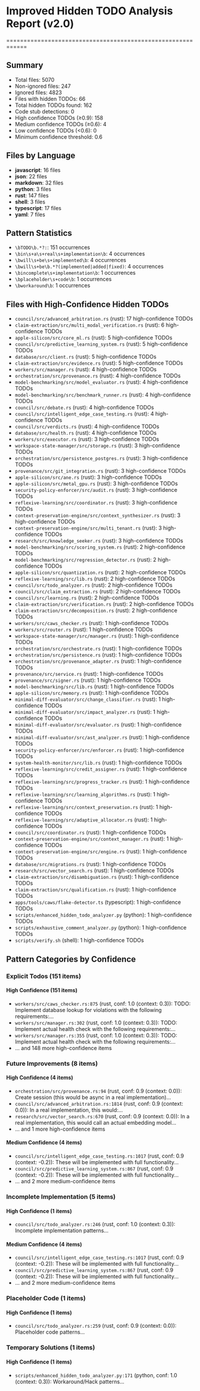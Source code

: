 # Improved Hidden TODO Analysis Report (v2.0)
============================================================

## Summary
- Total files: 5070
- Non-ignored files: 247
- Ignored files: 4823
- Files with hidden TODOs: 66
- Total hidden TODOs found: 162
- Code stub detections: 0
- High confidence TODOs (≥0.9): 158
- Medium confidence TODOs (≥0.6): 4
- Low confidence TODOs (<0.6): 0
- Minimum confidence threshold: 0.6

## Files by Language
- **javascript**: 16 files
- **json**: 22 files
- **markdown**: 32 files
- **python**: 3 files
- **rust**: 147 files
- **shell**: 3 files
- **typescript**: 17 files
- **yaml**: 7 files

## Pattern Statistics
- `\bTODO\b.*?:`: 151 occurrences
- `\bin\s+a\s+real\s+implementation\b`: 4 occurrences
- `\bwill\s+be\s+implemented\b`: 4 occurrences
- `\bwill\s+be\b.*?(implemented|added|fixed)`: 4 occurrences
- `\bincomplete\s+implementation\b`: 1 occurrences
- `\bplaceholder\s+code\b`: 1 occurrences
- `\bworkaround\b`: 1 occurrences

## Files with High-Confidence Hidden TODOs
- `council/src/advanced_arbitration.rs` (rust): 17 high-confidence TODOs
- `claim-extraction/src/multi_modal_verification.rs` (rust): 6 high-confidence TODOs
- `apple-silicon/src/core_ml.rs` (rust): 5 high-confidence TODOs
- `council/src/predictive_learning_system.rs` (rust): 5 high-confidence TODOs
- `database/src/client.rs` (rust): 5 high-confidence TODOs
- `claim-extraction/src/evidence.rs` (rust): 5 high-confidence TODOs
- `workers/src/manager.rs` (rust): 4 high-confidence TODOs
- `orchestration/src/provenance.rs` (rust): 4 high-confidence TODOs
- `model-benchmarking/src/model_evaluator.rs` (rust): 4 high-confidence TODOs
- `model-benchmarking/src/benchmark_runner.rs` (rust): 4 high-confidence TODOs
- `council/src/debate.rs` (rust): 4 high-confidence TODOs
- `council/src/intelligent_edge_case_testing.rs` (rust): 4 high-confidence TODOs
- `council/src/verdicts.rs` (rust): 4 high-confidence TODOs
- `database/src/health.rs` (rust): 4 high-confidence TODOs
- `workers/src/executor.rs` (rust): 3 high-confidence TODOs
- `workspace-state-manager/src/storage.rs` (rust): 3 high-confidence TODOs
- `orchestration/src/persistence_postgres.rs` (rust): 3 high-confidence TODOs
- `provenance/src/git_integration.rs` (rust): 3 high-confidence TODOs
- `apple-silicon/src/ane.rs` (rust): 3 high-confidence TODOs
- `apple-silicon/src/metal_gpu.rs` (rust): 3 high-confidence TODOs
- `security-policy-enforcer/src/audit.rs` (rust): 3 high-confidence TODOs
- `reflexive-learning/src/coordinator.rs` (rust): 3 high-confidence TODOs
- `context-preservation-engine/src/context_synthesizer.rs` (rust): 3 high-confidence TODOs
- `context-preservation-engine/src/multi_tenant.rs` (rust): 3 high-confidence TODOs
- `research/src/knowledge_seeker.rs` (rust): 3 high-confidence TODOs
- `model-benchmarking/src/scoring_system.rs` (rust): 2 high-confidence TODOs
- `model-benchmarking/src/regression_detector.rs` (rust): 2 high-confidence TODOs
- `apple-silicon/src/quantization.rs` (rust): 2 high-confidence TODOs
- `reflexive-learning/src/lib.rs` (rust): 2 high-confidence TODOs
- `council/src/todo_analyzer.rs` (rust): 2 high-confidence TODOs
- `council/src/claim_extraction.rs` (rust): 2 high-confidence TODOs
- `council/src/learning.rs` (rust): 2 high-confidence TODOs
- `claim-extraction/src/verification.rs` (rust): 2 high-confidence TODOs
- `claim-extraction/src/decomposition.rs` (rust): 2 high-confidence TODOs
- `workers/src/caws_checker.rs` (rust): 1 high-confidence TODOs
- `workers/src/router.rs` (rust): 1 high-confidence TODOs
- `workspace-state-manager/src/manager.rs` (rust): 1 high-confidence TODOs
- `orchestration/src/orchestrate.rs` (rust): 1 high-confidence TODOs
- `orchestration/src/persistence.rs` (rust): 1 high-confidence TODOs
- `orchestration/src/provenance_adapter.rs` (rust): 1 high-confidence TODOs
- `provenance/src/service.rs` (rust): 1 high-confidence TODOs
- `provenance/src/signer.rs` (rust): 1 high-confidence TODOs
- `model-benchmarking/src/lib.rs` (rust): 1 high-confidence TODOs
- `apple-silicon/src/memory.rs` (rust): 1 high-confidence TODOs
- `minimal-diff-evaluator/src/change_classifier.rs` (rust): 1 high-confidence TODOs
- `minimal-diff-evaluator/src/impact_analyzer.rs` (rust): 1 high-confidence TODOs
- `minimal-diff-evaluator/src/evaluator.rs` (rust): 1 high-confidence TODOs
- `minimal-diff-evaluator/src/ast_analyzer.rs` (rust): 1 high-confidence TODOs
- `security-policy-enforcer/src/enforcer.rs` (rust): 1 high-confidence TODOs
- `system-health-monitor/src/lib.rs` (rust): 1 high-confidence TODOs
- `reflexive-learning/src/credit_assigner.rs` (rust): 1 high-confidence TODOs
- `reflexive-learning/src/progress_tracker.rs` (rust): 1 high-confidence TODOs
- `reflexive-learning/src/learning_algorithms.rs` (rust): 1 high-confidence TODOs
- `reflexive-learning/src/context_preservation.rs` (rust): 1 high-confidence TODOs
- `reflexive-learning/src/adaptive_allocator.rs` (rust): 1 high-confidence TODOs
- `council/src/coordinator.rs` (rust): 1 high-confidence TODOs
- `context-preservation-engine/src/context_manager.rs` (rust): 1 high-confidence TODOs
- `context-preservation-engine/src/engine.rs` (rust): 1 high-confidence TODOs
- `database/src/migrations.rs` (rust): 1 high-confidence TODOs
- `research/src/vector_search.rs` (rust): 1 high-confidence TODOs
- `claim-extraction/src/disambiguation.rs` (rust): 1 high-confidence TODOs
- `claim-extraction/src/qualification.rs` (rust): 1 high-confidence TODOs
- `apps/tools/caws/flake-detector.ts` (typescript): 1 high-confidence TODOs
- `scripts/enhanced_hidden_todo_analyzer.py` (python): 1 high-confidence TODOs
- `scripts/exhaustive_comment_analyzer.py` (python): 1 high-confidence TODOs
- `scripts/verify.sh` (shell): 1 high-confidence TODOs

## Pattern Categories by Confidence
### Explicit Todos (151 items)
#### High Confidence (151 items)
- `workers/src/caws_checker.rs:875` (rust, conf: 1.0 (context: 0.3)): TODO: Implement database lookup for violations with the following requirements:...
- `workers/src/manager.rs:302` (rust, conf: 1.0 (context: 0.3)): TODO: Implement actual health check with the following requirements:...
- `workers/src/manager.rs:355` (rust, conf: 1.0 (context: 0.3)): TODO: Implement actual health check with the following requirements:...
- ... and 148 more high-confidence items

### Future Improvements (8 items)
#### High Confidence (4 items)
- `orchestration/src/provenance.rs:94` (rust, conf: 0.9 (context: 0.0)): Create session (this would be async in a real implementation)...
- `council/src/advanced_arbitration.rs:1814` (rust, conf: 0.9 (context: 0.0)): In a real implementation, this would:...
- `research/src/vector_search.rs:670` (rust, conf: 0.9 (context: 0.0)): In a real implementation, this would call an actual embedding model...
- ... and 1 more high-confidence items
#### Medium Confidence (4 items)
- `council/src/intelligent_edge_case_testing.rs:1017` (rust, conf: 0.9 (context: -0.2)): These will be implemented with full functionality...
- `council/src/predictive_learning_system.rs:867` (rust, conf: 0.9 (context: -0.2)): These will be implemented with full functionality...
- ... and 2 more medium-confidence items

### Incomplete Implementation (5 items)
#### High Confidence (1 items)
- `council/src/todo_analyzer.rs:246` (rust, conf: 1.0 (context: 0.3)): Incomplete implementation patterns...
#### Medium Confidence (4 items)
- `council/src/intelligent_edge_case_testing.rs:1017` (rust, conf: 0.9 (context: -0.2)): These will be implemented with full functionality...
- `council/src/predictive_learning_system.rs:867` (rust, conf: 0.9 (context: -0.2)): These will be implemented with full functionality...
- ... and 2 more medium-confidence items

### Placeholder Code (1 items)
#### High Confidence (1 items)
- `council/src/todo_analyzer.rs:259` (rust, conf: 0.9 (context: 0.0)): Placeholder code patterns...

### Temporary Solutions (1 items)
#### High Confidence (1 items)
- `scripts/enhanced_hidden_todo_analyzer.py:171` (python, conf: 1.0 (context: 0.3)): Workaround/Hack patterns...
